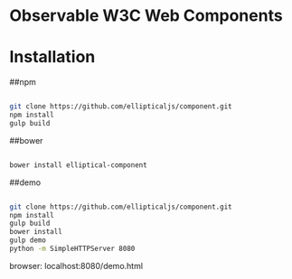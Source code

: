 Observable W3C Web Components
===========================


# Installation

##npm

``` bash

git clone https://github.com/ellipticaljs/component.git
npm install
gulp build

```

##bower

``` bash

bower install elliptical-component

```

##demo

``` bash

git clone https://github.com/ellipticaljs/component.git
npm install
gulp build
bower install
gulp demo
python -m SimpleHTTPServer 8080


```

browser: localhost:8080/demo.html
